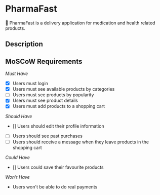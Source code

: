 # PharmaFast
💊 PharmaFast is a delivery application for medication and health related products.

## Description



## MoSCoW Requirements

*Must Have*
- [X] Users must login
- [X] Users must see available products by categories
- [ ] Users must see products by popularity
- [X] Users must see product details
- [X] Users must add products to a shopping cart

*Should Have*
- [] Users should edit their profile information 
- [ ] Users  should see past purchases
- [ ] Users should receive a message when they leave products in the shopping cart

*Could Have*
- [] Users could save their favourite products

*Won't Have*
- Users won't be able to do real payments

